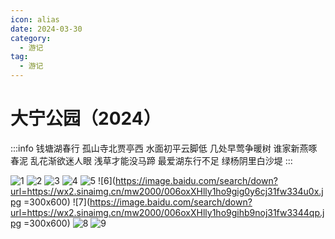 ```yaml
---
icon: alias
date: 2024-03-30
category:
  - 游记
tag:
  - 游记
---
```


# 大宁公园（2024）

<!-- more -->

:::info 钱塘湖春行
孤山寺北贾亭西 水面初平云脚低
几处早莺争暖树 谁家新燕啄春泥
乱花渐欲迷人眼 浅草才能没马蹄
最爱湖东行不足 绿杨阴里白沙堤
:::

![1](https://image.baidu.com/search/down?url=https://wx2.sinaimg.cn/mw2000/006oxXHlly1ho9gi9wqtjj33341fwe81.jpg)
![2](https://image.baidu.com/search/down?url=https://wx2.sinaimg.cn/mw2000/006oxXHlly1ho9gibgnlij33341fwnpd.jpg)
![3](https://image.baidu.com/search/down?url=https://wx2.sinaimg.cn/mw2000/006oxXHlly1ho9gid5rmhj33341fwx6p.jpg)
![4](https://image.baidu.com/search/down?url=https://wx2.sinaimg.cn/mw2000/006oxXHlly1ho9gi9wqtjj33341fwe81.jpg)
![5](https://image.baidu.com/search/down?url=https://wx2.sinaimg.cn/mw2000/006oxXHlly1ho9giecto3j33341fw4qp.jpg)
![6](https://image.baidu.com/search/down?url=https://wx2.sinaimg.cn/mw2000/006oxXHlly1ho9gig0y6cj31fw334u0x.jpg =300x600)
![7](https://image.baidu.com/search/down?url=https://wx2.sinaimg.cn/mw2000/006oxXHlly1ho9gihb9noj31fw3344qp.jpg =300x600)
![8](https://image.baidu.com/search/down?url=https://wx2.sinaimg.cn/mw2000/006oxXHlly1ho9giig0l9j33341fwx5g.jpg)
![9](https://image.baidu.com/search/down?url=https://wx1.sinaimg.cn/mw2000/006oxXHlly1ho9gim3dzfj33341fwqv6.jpg)
